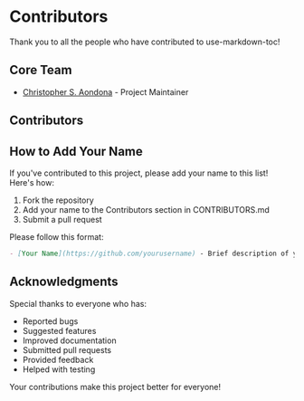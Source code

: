# Contributors

Thank you to all the people who have contributed to use-markdown-toc!

## Core Team

- [Christopher S. Aondona](https://github.com/christophersesugh) - Project Maintainer

## Contributors

<!-- Add contributors here as they contribute to the project -->

## How to Add Your Name

If you've contributed to this project, please add your name to this list! Here's how:

1. Fork the repository
2. Add your name to the Contributors section in CONTRIBUTORS.md
3. Submit a pull request

Please follow this format:

```markdown
- [Your Name](https://github.com/yourusername) - Brief description of your contribution
```

## Acknowledgments

Special thanks to everyone who has:

- Reported bugs
- Suggested features
- Improved documentation
- Submitted pull requests
- Provided feedback
- Helped with testing

Your contributions make this project better for everyone!
